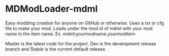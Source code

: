 # MDModLoader-mdml
Easy modding creation for anyone on GitHub or otherwise. Uses a txt or cfg file to make your mod. Loads under the mod id of mdml with your mod name in the item name. Ex. mdml:yourmodname.yourmoditem

Master is the latest code for the project. Dev is the development release branch and Stable is the current default release.
